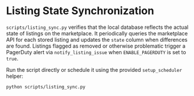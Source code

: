 # Listing State Synchronization

`scripts/listing_sync.py` verifies that the local database reflects the actual state of listings on the marketplace.
It periodically queries the marketplace API for each stored listing and updates the `state` column when differences are found.
Listings flagged as removed or otherwise problematic trigger a PagerDuty alert via `notify_listing_issue` when `ENABLE_PAGERDUTY` is set to `true`.

Run the script directly or schedule it using the provided `setup_scheduler` helper:

```bash
python scripts/listing_sync.py
```
